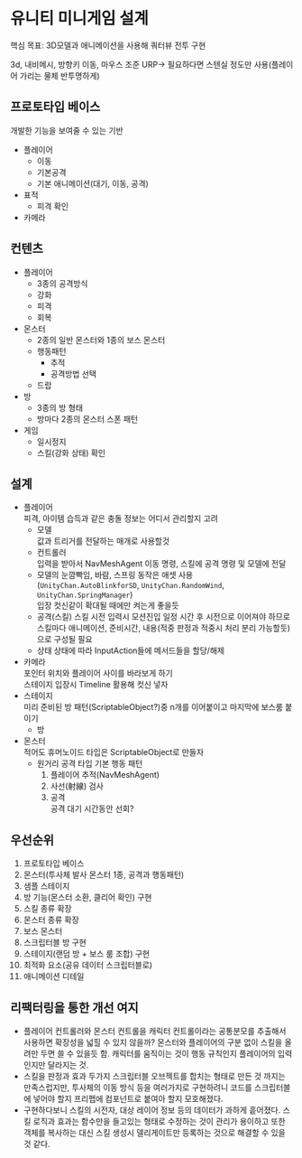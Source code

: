 # 유니티 미니게임 설계

핵심 목표: 3D모델과 애니메이션을 사용해 쿼터뷰 전투 구현

3d, 내비메시, 방향키 이동, 마우스 조준
URP-> 필요하다면 스텐실 정도만 사용(플레이어 가리는 물체 반투명하게)

## 프로토타입 베이스

개발한 기능을 보여줄 수 있는 기반

* 플레이어
  * 이동
  * 기본공격
  * 기본 애니메이션(대기, 이동, 공격)
* 표적
  * 피격 확인
* 카메라

## 컨텐츠

* 플레이어
  * 3종의 공격방식
  * 강화
  * 피격
  * 회복
* 몬스터
  * 2종의 일반 몬스터와 1종의 보스 몬스터
  * 행동패턴
    * 추적
    * 공격방법 선택
  * 드랍
* 방
  * 3종의 방 형태
  * 방마다 2종의 몬스터 스폰 패턴
* 게임
  * 일시정지
  * 스킬(강화 상태) 확인

## 설계

* 플레이어  
  피격, 아이템 습득과 같은 충돌 정보는 어디서 관리할지 고려
  * 모델  
    값과 트리거를 전달하는 매개로 사용할것
  * 컨트롤러  
    입력을 받아서 NavMeshAgent 이동 명령, 스킬에 공격 명령 및 모델에 전달
  * 모델의 눈깜빡임, 바람, 스프링 동작은 애셋 사용(`UnityChan.AutoBlinkforSD`, `UnityChan.RandomWind`, `UnityChan.SpringManager`)  
    입장 컷신같이 확대될 때에만 켜는게 좋을듯
  * 공격(스킬)
    스킬 시전 입력시 모션진입 일정 시간 후 시전으로 이어져야 하므로 스킬마다 애니메이션, 준비시간, 내용(적중 판정과 적중시 처리 분리 가능할듯)으로 구성될 필요
  * 상태
    상태에 따라 InputAction들에 메서드들을 할당/해제
* 카메라  
  포인터 위치와 플레이어 사이를 바라보게 하기  
  스테이지 입장시 Timeline 활용해 컷신 넣자
* 스테이지  
  미리 준비된 방 패턴(ScriptableObject?)중 n개를 이어붙이고 마지막에 보스룸 붙이기
  * 방
* 몬스터  
  적어도 휴머노이드 타입은 ScriptableObject로 만들자
  * 원거리 공격 타입 기본 행동 패턴  
    1. 플레이어 추적(NavMeshAgent)
    1. 사선(射線) 검사
    1. 공격  
    공격 대기 시간동안 선회?

## 우선순위

1. 프로토타입 베이스
1. 몬스터(투사체 발사 몬스터 1종, 공격과 행동패턴)
1. 샘플 스테이지
1. 방 기능(몬스터 소환, 클리어 확인) 구현
1. 스킬 종류 확장
1. 몬스터 종류 확장
1. 보스 몬스터
1. 스크립터블 방 구현
1. 스테이지(랜덤 방 + 보스 룸 조합) 구현
1. 최적화 요소(공유 데이터 스크립터블로)
1. 애니메이션 디테일

## 리팩터링을 통한 개선 여지

* 플레이어 컨트롤러와 몬스터 컨트롤을 캐릭터 컨트롤이라는 공통분모를 추출해서 사용하면 확장성을 넓힐 수 있지 않을까?
  몬스터와 플레이어의 구분 없이 스킬을 올려만 두면 쓸 수 있을듯 함. 캐릭터를 움직이는 것이 행동 규칙인지 플레이어의 입력인지만 달라지는 것.
* 스킬을 판정과 효과 두가지 스크립터블 오브젝트를 합치는 형태로 만든 것 까지는 만족스럽지만, 투사체의 이동 방식 등을 여러가지로 구현하려니 코드를 스크립터블에 넣어야 할지 프리펩에 컴포넌트로 붙여아 할지 모호해졌다.
* 구현하다보니 스킬의 시전자, 대상 레이어 정보 등의 데이터가 과하게 흩어졌다. 스킬 로직과 효과는 함수만을 들고있는 형태로 수정하는 것이 관리가 용이하고 또한 객체를 복사하는 대신 스킬 생성시 델리게이트만 등록하는 것으로 해결할 수 있을 것 같다.
